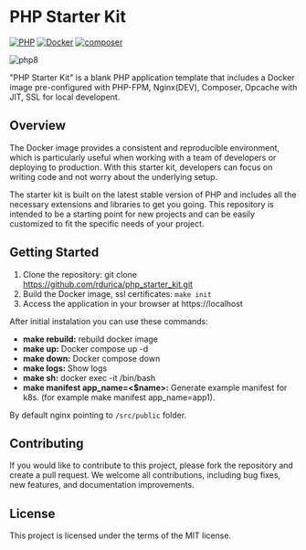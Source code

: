 # PHP Starter Kit

[![PHP](https://img.shields.io/badge/PHP-8.4-blue.svg)](http://php.net)
[![Docker](https://img.shields.io/badge/Docker-powered-blue.svg)](https://www.docker.com/)
[![composer](https://img.shields.io/badge/composer-latest-green.svg)](https://getcomposer.org/)

![php8](https://github.com/user-attachments/assets/265bf808-0e8e-40a8-87fe-f473a708208d)

"PHP Starter Kit" is a blank PHP application template that includes a Docker image pre-configured with PHP-FPM, Nginx(DEV), Composer,
Opcache with JIT, SSL for local developent.

## Overview

The Docker image provides a consistent and reproducible environment, which is particularly useful when working with a
team of developers or deploying to production. With this starter kit, developers can focus on writing code and not worry
about the underlying setup.

The starter kit is built on the latest stable version of PHP and includes all the necessary extensions and libraries to
get you going. This repository is intended to be a starting point for new projects and can be easily customized to fit the specific
needs of your project.

## Getting Started

1. Clone the repository: git clone https://github.com/rdurica/php_starter_kit.git
2. Build the Docker image, ssl certificates: `make init`
4. Access the application in your browser at https://localhost

After initial instalation you can use these commands:
- **make rebuild:** rebuild docker image
- **make up:** Docker compose up -d
- **make down:** Docker compose down
- **make logs:** Show logs
- **make sh:** docker exec -it <app> /bin/bash
- **make manifest app_name=<$name>:** Generate example manifest for k8s. (for example make manifest app_name=app1).

By default nginx pointing to `/src/public` folder.

## Contributing

If you would like to contribute to this project, please fork the repository and create a pull request. We welcome all
contributions, including bug fixes, new features, and documentation improvements.

## License

This project is licensed under the terms of the MIT license.